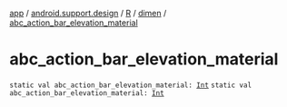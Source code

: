 [app](../../../index.md) / [android.support.design](../../index.md) / [R](../index.md) / [dimen](index.md) / [abc_action_bar_elevation_material](.)

# abc_action_bar_elevation_material

`static val abc_action_bar_elevation_material: `[`Int`](https://kotlinlang.org/api/latest/jvm/stdlib/kotlin/-int/index.html)
`static val abc_action_bar_elevation_material: `[`Int`](https://kotlinlang.org/api/latest/jvm/stdlib/kotlin/-int/index.html)